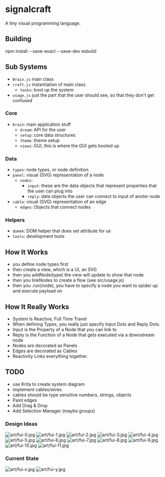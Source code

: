 # signalcraft
A tiny visual programming language.

## Building
npm install --save-exact --save-dev esbuild

## Sub Systems

- ```Brain.js``` main class
- ```craft.js``` instantiation of main class
  - ```tasks```: boot up the system
- ```usage.js``` just the part that the user should see, so that they don't get confused

### Core

- ```brain```: main application stuff
  - ```dream```: API for the user
  - ```setup```: core data structures
  - ```theme```: theme setup
  - ```views```: GUI, this is where the GUI gets booted up

### Data

- ```types```: node types, or node definition
- ```panel```: visual (SVG) representation of a node
  - ```nodes```:
    - ```input```: these are the data objects that represent properties that the user can plug into
    - ```reply```: data objects the user can connect to input of anoter node
- ```cable```: visual (SVG) representation of an edge
  - ```edges```: Objects that connect nodes

### Helpers

- ```domek```: DOM helper that does set attribute for us
- ```tools```: development tools




## How It Works

- you define node types first
- then create a view, which is a UI, an SVG
- then you addNode(type) the view will update to show that node
- then you linkNodes to create a flow (see src/usage.js)
- then you .run(node), you have to specify a node you want to spider up and execute payload on

## How It Really Works

- System Is Reactive, Full Time Travel
- When defining Types, you really just specify Input Dots and Reply Dots.
- Input is the Property of a Node that you can link to
- Reply is the Function of a Node that gets executed via a downstream node
- Nodes are decorated as Panels
- Edges are decorated as Cables
- Reactivity Links everything together.

## TODO

- use Krita to create system diagram
- implement cables/wires
- cables should be type sensitive numbers, strings, objects
- Paint edges
- Add Drag & Drop
- Add Selection Manager (maybe groups)

### Design Ideas

![art/fui-0.jpg](art/fui-0.jpg)
![art/fui-1.jpg](art/fui-1.jpg)
![art/fui-2.jpg](art/fui-2.jpg)
![art/fui-3.jpg](art/fui-3.jpg)
![art/fui-4.jpg](art/fui-4.jpg)
![art/fui-5.jpg](art/fui-5.jpg)
![art/fui-6.jpg](art/fui-6.jpg)
![art/fui-7.jpg](art/fui-7.jpg)
![art/fui-8.jpg](art/fui-8.jpg)
![art/fui-9.jpg](art/fui-9.jpg)
![art/fui-10.jpg](art/fui-10.jpg)
![art/fui-11.jpg](art/fui-11.jpg)

### Current State
![art/fui-x.jpg](art/fui-x.jpg)
![art/fui-y.jpg](art/fui-y.jpg)
